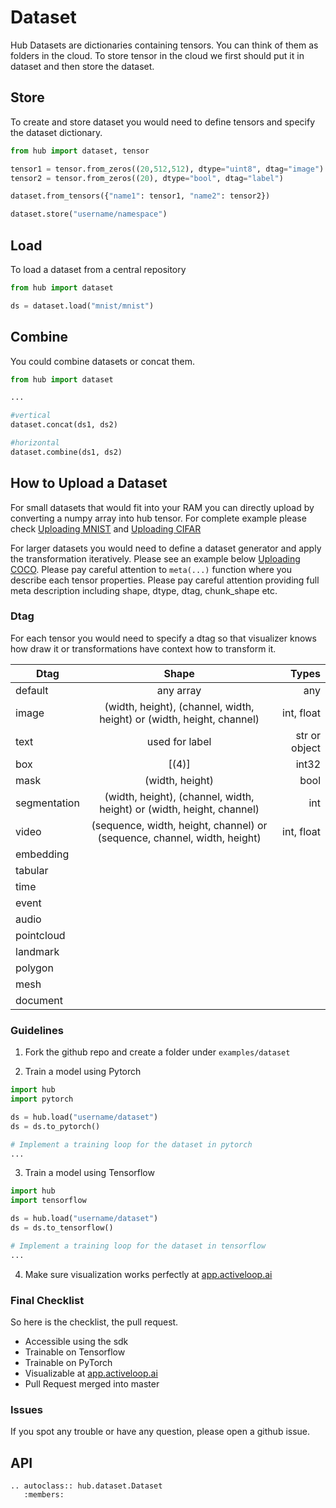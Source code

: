 # Dataset

Hub Datasets are dictionaries containing tensors. You can think of them as folders in the cloud. To store tensor in the cloud we first should put it in dataset and then store the dataset. 


## Store
To create and store dataset you would need to define tensors and specify the dataset dictionary. 

```python
from hub import dataset, tensor

tensor1 = tensor.from_zeros((20,512,512), dtype="uint8", dtag="image")
tensor2 = tensor.from_zeros((20), dtype="bool", dtag="label")

dataset.from_tensors({"name1": tensor1, "name2": tensor2})

dataset.store("username/namespace")
```

## Load

To load a dataset from a central repository
```python
from hub import dataset

ds = dataset.load("mnist/mnist")
```

## Combine

You could combine datasets or concat them.
```python
from hub import dataset

... 

#vertical
dataset.concat(ds1, ds2)

#horizontal
dataset.combine(ds1, ds2)
```


## How to Upload a Dataset

For small datasets that would fit into your RAM you can directly upload by converting a numpy array into hub tensor. For complete example please check [Uploading MNIST](https://github.com/activeloopai/Hub/blob/master/examples/mnist.py) and [Uploading CIFAR](https://github.com/activeloopai/Hub/blob/master/examples/cifar100.py)

For larger datasets you would need to define a dataset generator and apply the transformation iteratively. Please see an example below [Uploading COCO](https://github.com/activeloopai/Hub/blob/master/examples/coco2017.py).
Please pay careful attention to `meta(...)` function where you describe each tensor properties. Please pay careful attention providing full meta description including shape, dtype, dtag, chunk_shape etc.

### Dtag
For each tensor you would need to specify a dtag so that visualizer knows how draw it or transformations have context how to transform it.

| Dtag          |      Shape      |  Types  |
|---------------|:---------------:|--------:|
| default       |    any array    |   any   |
| image         |    (width, height), (channel, width, height) or (width, height, channel)                  | int, float |
| text          |   used for label   | str or object  |
| box           |  [(4)]          |   int32   |
| mask          | (width, height) |    bool  |
| segmentation  | (width, height), (channel, width, height) or (width, height, channel)|   int  |
| video          |     (sequence, width, height, channel) or (sequence, channel, width, height)          |    int, float      |
| embedding      |               |          |
| tabular        |               |          |
| time    |               |          |
| event     |               |          |
| audio          |               |          |
| pointcloud    |               |          |
| landmark      |               |          |
| polygon        |               |          |
| mesh           |               |          |
| document       |               |          |



### Guidelines
1. Fork the github repo and create a folder under `examples/dataset`

2. Train a model using Pytorch

```python
import hub
import pytorch

ds = hub.load("username/dataset")
ds = ds.to_pytorch()

# Implement a training loop for the dataset in pytorch
...
```

3. Train a model using Tensorflow 

```python
import hub
import tensorflow

ds = hub.load("username/dataset")
ds = ds.to_tensorflow()

# Implement a training loop for the dataset in tensorflow
...
```

4. Make sure visualization works perfectly at [app.activeloop.ai](https://app.activeloop.ai)

### Final Checklist
So here is the checklist, the pull request.
- Accessible using the sdk
- Trainable on Tensorflow
- Trainable on PyTorch 
- Visualizable at [app.activeloop.ai](https://app.activeloop.ai)
- Pull Request merged into master

### Issues

If you spot any trouble or have any question, please open a github issue.


## API
```eval_rst
.. autoclass:: hub.dataset.Dataset
   :members:
```

